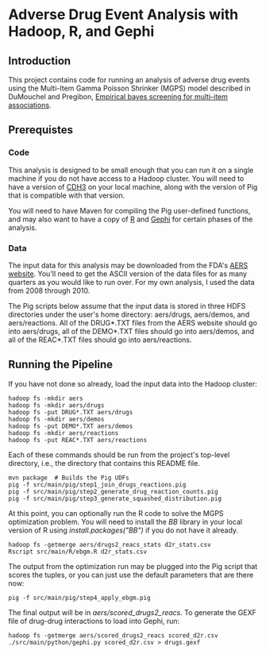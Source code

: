 # Adverse Drug Event Analysis with Hadoop, R, and Gephi

## Introduction

This project contains code for running an analysis of adverse drug events using the
 Multi-Item Gamma Poisson Shrinker (MGPS) model described in DuMouchel and Pregibon,
[Empirical bayes screening for multi-item associations](http://dl.acm.org/citation.cfm?id=502526).

## Prerequistes

### Code

This analysis is designed to be small enough that you can run it on a single machine if you
do not have access to a Hadoop cluster. You will need to have a version of [CDH3](https://ccp.cloudera.com/display/CDHDOC/CDH3+Installation)
on your local machine, along with the version of Pig that is compatible with that version.

You will need to have Maven for compiling the Pig user-defined functions, and may also want to have a
copy of [R](http://www.r-project.org/) and [Gephi](http://gephi.org/) for certain phases of the analysis.

### Data
The input data for this analysis may be downloaded from the FDA's [AERS website](http://www.fda.gov/Drugs/GuidanceComplianceRegulatoryInformation/Surveillance/AdverseDrugEffects/ucm083765.htm). You'll need to get the ASCII version of the data files for as many quarters as you would like to run over. For my own analysis, I used the data from 2008 through 2010.

The Pig scripts below assume that the input data is stored in three HDFS directories under
the user's home directory: aers/drugs, aers/demos, and aers/reactions. All of the DRUG\*.TXT
files from the AERS website should go into aers/drugs, all of the DEMO\*.TXT files should go
into aers/demos, and all of the REAC\*.TXT files should go into aers/reactions.

## Running the Pipeline

If you have not done so already, load the input data into the Hadoop cluster:

	hadoop fs -mkdir aers
	hadoop fs -mkdir aers/drugs
	hadoop fs -put DRUG*.TXT aers/drugs
	hadoop fs -mkdir aers/demos
	hadoop fs -put DEMO*.TXT aers/demos
	hadoop fs -mkdir aers/reactions
	hadoop fs -put REAC*.TXT aers/reactions

Each of these commands should be run from the project's top-level directory,
i.e., the directory that contains this README file.

	mvn package  # Builds the Pig UDFs
	pig -f src/main/pig/step1_join_drugs_reactions.pig
	pig -f src/main/pig/step2_generate_drug_reaction_counts.pig
	pig -f src/main/pig/step3_generate_squashed_distribution.pig

At this point, you can optionally run the R code to solve the MGPS
optimization problem. You will need to install the _BB_ library in your
local version of R using _install.packages("BB")_ if you do not have it already.

	hadoop fs -getmerge aers/drugs2_reacs_stats d2r_stats.csv
	Rscript src/main/R/ebgm.R d2r_stats.csv

The output from the optimization run may be plugged into the Pig script
that scores the tuples, or you can just use the default parameters that
are there now:

	pig -f src/main/pig/step4_apply_ebgm.pig

The final output will be in *aers/scored_drugs2_reacs*. To generate the GEXF
file of drug-drug interactions to load into Gephi, run:

	hadoop fs -getmerge aers/scored_drugs2_reacs scored_d2r.csv
	./src/main/python/gephi.py scored_d2r.csv > drugs.gexf
